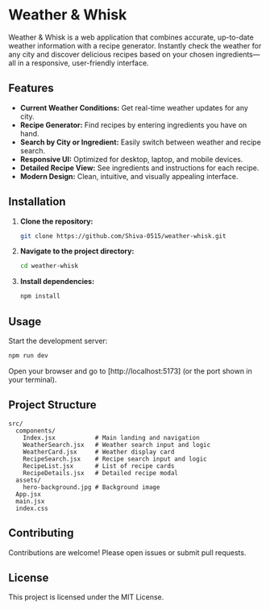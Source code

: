 # Weather & Whisk

Weather & Whisk is a web application that combines accurate, up-to-date weather information with a recipe generator. Instantly check the weather for any city and discover delicious recipes based on your chosen ingredients—all in a responsive, user-friendly interface.

## Features

- **Current Weather Conditions:** Get real-time weather updates for any city.
- **Recipe Generator:** Find recipes by entering ingredients you have on hand.
- **Search by City or Ingredient:** Easily switch between weather and recipe search.
- **Responsive UI:** Optimized for desktop, laptop, and mobile devices.
- **Detailed Recipe View:** See ingredients and instructions for each recipe.
- **Modern Design:** Clean, intuitive, and visually appealing interface.

## Installation

1. **Clone the repository:**
    ```bash
    git clone https://github.com/Shiva-0515/weather-whisk.git
    ```
2. **Navigate to the project directory:**
    ```bash
    cd weather-whisk
    ```
3. **Install dependencies:**
    ```bash
    npm install
    ```

## Usage

Start the development server:
```bash
npm run dev
```
Open your browser and go to [http://localhost:5173] (or the port shown in your terminal).


## Project Structure

```
src/
  components/
    Index.jsx           # Main landing and navigation
    WeatherSearch.jsx   # Weather search input and logic
    WeatherCard.jsx     # Weather display card
    RecipeSearch.jsx    # Recipe search input and logic
    RecipeList.jsx      # List of recipe cards
    RecipeDetails.jsx   # Detailed recipe modal
  assets/
    hero-background.jpg # Background image
  App.jsx
  main.jsx
  index.css
```

## Contributing

Contributions are welcome! Please open issues or submit pull requests.

## License

This project is licensed under the MIT License.
